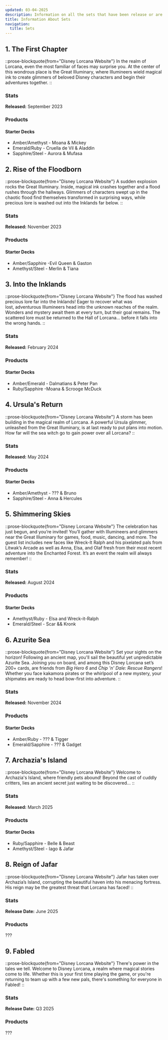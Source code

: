 ```yaml
---
updated: 03-04-2025
description: Information on all the sets that have been release or are about to be released
title: Information About Sets
navigation:
  title: Sets
---
```


## 1. The First Chapter

::prose-blockquote{from="Disney Lorcana Website"}
In the realm of Lorcana, even the most familiar of faces may surprise you. At the center of this wondrous place is the Great Illuminary, where Illumineers wield magical ink to create glimmers of beloved Disney characters and begin their adventures together.
::

### Stats

**Released:** September 2023

### Products

#### Starter Decks

- Amber/Amethyst - Moana & Mickey
- Emerald/Ruby - Cruella de Vil & Aladdin
- Sapphire/Steel - Aurora & Mufasa

## 2. Rise of the Floodborn

::prose-blockquote{from="Disney Lorcana Website"}
A sudden explosion rocks the Great Illuminary. Inside, magical ink crashes together and a flood rushes through the hallways. Glimmers of characters swept up in the chaotic flood find themselves transformed in surprising ways, while precious lore is washed out into the Inklands far below.
::

### Stats

**Released:** November 2023

### Products

#### Starter Decks

- Amber/Sapphire -Evil Queen & Gaston
- Amethyst/Steel - Merlin & Tiana

## 3. Into the Inklands

::prose-blockquote{from="Disney Lorcana Website"}
The flood has washed precious lore far into the Inklands! Eager to recover what was lost, adventurous Illumineers head into the unknown reaches of the realm. Wonders and mystery await them at every turn, but their goal remains. The scattered lore must be returned to the Hall of Lorcana... before it falls into the wrong hands.
::

### Stats

**Released:** February 2024

### Products

#### Starter Decks

- Amber/Emerald - Dalmatians & Peter Pan
- Ruby/Sapphire -Moana & Scrooge McDuck

## 4. Ursula's Return

::prose-blockquote{from="Disney Lorcana Website"}
A storm has been building in the magical realm of Lorcana. A powerful Ursula glimmer, unleashed from the Great Illuminary, is at last ready to put plans into motion. How far will the sea witch go to gain power over all Lorcana?
::

### Stats

**Released:** May 2024

### Products

#### Starter Decks

- Amber/Amethyst - ??? & Bruno
- Sapphire/Steel - Anna & Hercules

## 5. Shimmering Skies

::prose-blockquote{from="Disney Lorcana Website"}
The celebration has just begun, and you’re invited! You’ll gather with Illumineers and glimmers near the Great Illuminary for games, food, music, dancing, and more. The guest list includes new faces like Wreck-It Ralph and his pixelated pals from Litwak’s Arcade as well as Anna, Elsa, and Olaf fresh from their most recent adventure into the Enchanted Forest. It’s an event the realm will always remember!
::

### Stats

**Released:** August 2024

### Products

#### Starter Decks

- Amethyst/Ruby - Elsa and Wreck-it-Ralph
- Emerald/Steel - Scar && Kronk

## 6. Azurite Sea

::prose-blockquote{from="Disney Lorcana Website"}
Set your sights on the horizon! Following an ancient map, you'll sail the beautiful yet unpredictable Azurite Sea. Joining you on board, and among this Disney Lorcana set’s 200+ cards, are friends from *Big Hero 6* and *Chip 'n' Dale: Rescue Rangers*! Whether you face kakamora pirates or the whirlpool of a new mystery, your shipmates are ready to head bow-first into adventure.
::

### Stats

**Released:** November 2024

### Products

#### Starter Decks

- Amber/Ruby - ??? & Tigger
- Emerald/Sapphire - ??? & Gadget

## 7. Archazia's Island

::prose-blockquote{from="Disney Lorcana Website"}
Welcome to Archazia's Island, where friendly pets abound! Beyond the cast of cuddly critters, lies an ancient secret just waiting to be discovered...
::

### Stats

**Released:** March 2025

### Products

#### Starter Decks

- Ruby/Sapphire - Belle & Beast
- Amethyst/Steel - Iago & Jafar

## 8. Reign of Jafar

::prose-blockquote{from="Disney Lorcana Website"}
Jafar has taken over Archazia’s Island, corrupting the beautiful haven into his menacing fortress. His reign may be the greatest threat that Lorcana has faced!
::

### Stats

**Release Date:** June 2025

### Products

???

## 9. Fabled

::prose-blockquote{from="Disney Lorcana Website"}
There's power in the tales we tell. Welcome to Disney Lorcana, a realm where magical stories come to life. Whether this is your first time playing the game, or you're returning to team up with a few new pals, there's something for everyone in Fabled!
::

### Stats

**Release Date:** Q3 2025

### Products

???
